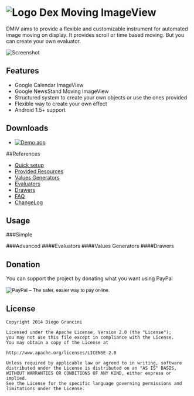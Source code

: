 # ![Logo](https://github.com/dexlex/DexMovingImageView/raw//master/ic_launcher.png) Dex Moving ImageView

DMIV aims to provide a flexible and customizable instrument for automated image moving on display. It provides scroll or time based moving. But you can create your own evaluator.

![Screenshot](https://github.com/dexlex/DexMovingImageView/raw/master/dmiv_screenshot.gif)

## Features
 * Google Calendar ImageView
 * Google NewsStand Moving ImageView
 * Structured system to create your own objects or use the ones provided
 * Flexible way to create your own effect
 * Android 1.5+ support

## Downloads
 * [![Demo app](https://github.com/dexlex/DexMovingImageView/raw/master/android-app-on-google-play,png)](https://play.google.com/store/apps/details?id=it.dex.movingimageview)

##References
* [Quick setup](https://github.com/dexlex/DexMovingImageView/wiki/Quinck-Setup)
* [Provided Resources](https://github.com/dexlex/DexMovingImageView/wiki/Provided-Resources)
* [Values Generators](https://github.com/dexlex/DexMovingImageView/wiki/Values-Generators)
* [Evaluators](https://github.com/dexlex/DexMovingImageView/wiki/Evaluators)
* [Drawers](https://github.com/dexlex/DexMovingImageView/wiki/Drawers)
* [FAQ](https://github.com/dexlex/DexMovingImageView/wiki/FAQ)
* [ChangeLog](https://github.com/dexlex/DexMovingImageView/wiki/ChangeLog)

## Usage

###Simple

###Advanced
####Evaluators
####Values Generators
####Drawers

## Donation
You can support the project by donating what you want using PayPal

<form action="https://www.paypal.com/cgi-bin/webscr" method="post" target="_top">
<input type="hidden" name="cmd" value="_s-xclick">
<input type="hidden" name="hosted_button_id" value="JBJ7MKZ3U5KBY">
<input type="image" src="https://www.paypalobjects.com/en_US/GB/i/btn/btn_donateCC_LG.gif" border="0" name="submit" alt="PayPal – The safer, easier way to pay online.">
<img alt="" border="0" src="https://www.paypalobjects.com/it_IT/i/scr/pixel.gif" width="1" height="1">
</form>


## License

    Copyright 2014 Diego Grancini

	Licensed under the Apache License, Version 2.0 (the "License");
	you may not use this file except in compliance with the License.
	You may obtain a copy of the License at

    http://www.apache.org/licenses/LICENSE-2.0

	Unless required by applicable law or agreed to in writing, software
	distributed under the License is distributed on an "AS IS" BASIS,
	WITHOUT WARRANTIES OR CONDITIONS OF ANY KIND, either express or implied.
	See the License for the specific language governing permissions and
	limitations under the License.